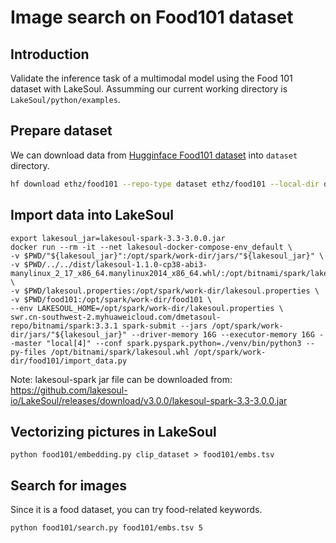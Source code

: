 # Image search on Food101 dataset
## Introduction
Validate the inference task of a multimodal model using the Food 101 dataset with LakeSoul. Assumming our current working directory is `LakeSoul/python/examples`.

## Prepare dataset
We can download data from [Hugginface Food101 dataset](https://huggingface.co/datasets/food101/tree/refs%2Fconvert%2Fparquet) into `dataset` directory.
```bash
hf download ethz/food101 --repo-type dataset ethz/food101 --local-dir data
```

## Import data into LakeSoul
```shell
export lakesoul_jar=lakesoul-spark-3.3-3.0.0.jar
docker run --rm -it --net lakesoul-docker-compose-env_default \
-v $PWD/"${lakesoul_jar}":/opt/spark/work-dir/jars/"${lakesoul_jar}" \
-v $PWD/../../dist/lakesoul-1.1.0-cp38-abi3-manylinux_2_17_x86_64.manylinux2014_x86_64.whl/:/opt/bitnami/spark/lakesoul.whl \
-v $PWD/lakesoul.properties:/opt/spark/work-dir/lakesoul.properties \
-v $PWD/food101:/opt/spark/work-dir/food101 \
--env LAKESOUL_HOME=/opt/spark/work-dir/lakesoul.properties \
swr.cn-southwest-2.myhuaweicloud.com/dmetasoul-repo/bitnami/spark:3.3.1 spark-submit --jars /opt/spark/work-dir/jars/"${lakesoul_jar}" --driver-memory 16G --executor-memory 16G --master "local[4]" --conf spark.pyspark.python=./venv/bin/python3 --py-files /opt/bitnami/spark/lakesoul.whl /opt/spark/work-dir/food101/import_data.py
```
Note: lakesoul-spark jar file can be downloaded from: https://github.com/lakesoul-io/LakeSoul/releases/download/v3.0.0/lakesoul-spark-3.3-3.0.0.jar

## Vectorizing pictures in LakeSoul
```shell
python food101/embedding.py clip_dataset > food101/embs.tsv
```

## Search for images
Since it is a food dataset, you can try food-related keywords.

```shell
python food101/search.py food101/embs.tsv 5
```
